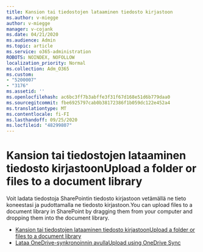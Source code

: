 ```yaml
---
title: Kansion tai tiedostojen lataaminen tiedosto kirjastoon
ms.author: v-miegge
author: v-miegge
manager: v-cojank
ms.date: 04/21/2020
ms.audience: Admin
ms.topic: article
ms.service: o365-administration
ROBOTS: NOINDEX, NOFOLLOW
localization_priority: Normal
ms.collection: Adm_O365
ms.custom:
- "5200007"
- "3176"
ms.assetid: ''
ms.openlocfilehash: ac6bc3ff7b3abffe3f31f67d168e51d6b779daa0
ms.sourcegitcommit: fbe6925797cab0b38172386f1b059dc122e452a4
ms.translationtype: MT
ms.contentlocale: fi-FI
ms.lasthandoff: 09/25/2020
ms.locfileid: "48299807"
---
```

# <a name="upload-a-folder-or-files-to-a-document-library"></a><span data-ttu-id="44308-102">Kansion tai tiedostojen lataaminen tiedosto kirjastoon</span><span class="sxs-lookup"><span data-stu-id="44308-102">Upload a folder or files to a document library</span></span>

<span data-ttu-id="44308-103">Voit ladata tiedostoja SharePointin tiedosto kirjastoon vetämällä ne tieto koneestasi ja pudottamalla ne tiedosto kirjastoon.</span><span class="sxs-lookup"><span data-stu-id="44308-103">You can upload files to a document library in SharePoint by dragging them from your computer and dropping them into the document library.</span></span>

* [<span data-ttu-id="44308-104">Kansion tai tiedostojen lataaminen tiedosto kirjastoon</span><span class="sxs-lookup"><span data-stu-id="44308-104">Upload a folder or files to a document library</span></span>](https://support.office.com/article/upload-a-folder-or-files-to-a-document-library-eb18fcba-c953-4d45-8d90-8da66edeacdb)
* [<span data-ttu-id="44308-105">Lataa OneDrive-synkronoinnin avulla</span><span class="sxs-lookup"><span data-stu-id="44308-105">Upload using OneDrive Sync</span></span>](https://support.office.com/article/sync-files-with-onedrive-in-windows-615391c4-2bd3-4aae-a42a-858262e42a49)